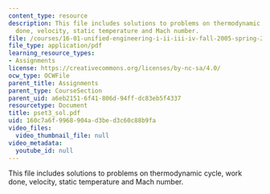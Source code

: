 ```yaml
---
content_type: resource
description: This file includes solutions to problems on thermodynamic cycle, work
  done, velocity, static temperature and Mach number.
file: /courses/16-01-unified-engineering-i-ii-iii-iv-fall-2005-spring-2006/160c7a6f9968904ad3bed3c60c88b9fa_pset3_sol.pdf
file_type: application/pdf
learning_resource_types:
- Assignments
license: https://creativecommons.org/licenses/by-nc-sa/4.0/
ocw_type: OCWFile
parent_title: Assignments
parent_type: CourseSection
parent_uid: a6eb2151-6f41-806d-94ff-dc83eb5f4337
resourcetype: Document
title: pset3_sol.pdf
uid: 160c7a6f-9968-904a-d3be-d3c60c88b9fa
video_files:
  video_thumbnail_file: null
video_metadata:
  youtube_id: null
---
```

This file includes solutions to problems on thermodynamic cycle, work done, velocity, static temperature and Mach number.